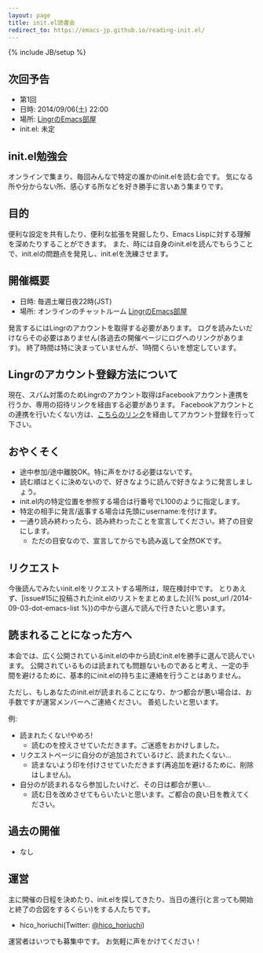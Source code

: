 ```yaml
---
layout: page
title: init.el読書会
redirect_to: https://emacs-jp.github.io/reading-init.el/
---
```

{% include JB/setup %}

## 次回予告

- 第1回
- 日時: 2014/09/06(土) 22:00
- 場所: [LingrのEmacs部屋](http://lingr.com/room/emacs/)
- init.el: 未定

## init.el勉強会

オンラインで集まり、毎回みんなで特定の誰かのinit.elを読む会です。
気になる所や分からない所、感心する所などを好き勝手に言いあう集まりです。

## 目的

便利な設定を共有したり、便利な拡張を発掘したり、Emacs Lispに対する理解を深めたりすることができます。
また、時には自身のinit.elを読んでもらうことで、init.elの問題点を発見し、init.elを洗練させます。

## 開催概要

- 日時: 毎週土曜日夜22時(JST)
- 場所: オンラインのチャットルーム [LingrのEmacs部屋](http://lingr.com/room/emacs/)

発言するにはLingrのアカウントを取得する必要があります。
ログを読みたいだけならその必要はありません(各過去の開催ページにログへのリンクがあります)。
終了時間は特に決まっていませんが、1時間くらいを想定しています。

## Lingrのアカウント登録方法について

現在、スパム対策のためLingrのアカウント取得はFacebookアカウント連携を行うか、専用の招待リンクを経由する必要があります。
Facebookアカウントとの連携を行いたくない方は、[こちらのリンク](http://goo.gl/te79YK)を経由してアカウント登録を行って下さい。

## おやくそく

- 途中参加/途中離脱OK。特に声をかける必要はないです。
- 読む順はとくに決めないので、好きなように読んで好きなように発言しましょう。
- init.el内の特定位置を参照する場合は行番号でL100のように指定します。
- 特定の相手に発言/返事する場合は先頭にusername:を付けます。
- 一通り読み終わったら、読み終わったことを宣言してください。終了の目安にします。
  - ただの目安なので、宣言してからでも読み返して全然OKです。

## リクエスト

今後読んでみたいinit.elをリクエストする場所は，現在検討中です。
とりあえず、[issue#15に投稿されたinit.elのリストをまとめました]({% post_url /2014-09-03-dot-emacs-list %})の中から選んで読んで行きたいと思います。

## 読まれることになった方へ

本会では、広く公開されているinit.elの中から読むinit.elを勝手に選んで読んでいます。
公開されているものは読まれても問題ないものであると考え、一定の手間を避けるために、基本的にinit.elの持ち主に連絡を行うことはありません。

ただし、もしあなたのinit.elが読まれることになり、かつ都合が悪い場合は、お手数ですが運営メンバーへご連絡ください。
善処したいと思います。

例:

- 読まれたくない!やめろ!
  - 読むのを控えさせていただきます。ご迷惑をおかけしました。
- リクエストページに自分のが追加されているけど、読まれたくない…
  - 読まないよう印を付けさせていただきます(再追加を避けるために、削除はしません)。
- 自分のが読まれるなら参加したいけど、その日は都合が悪い…
  - 読む日を改めさせてもらいたいと思います。ご都合の良い日を教えてください。

## 過去の開催

- なし

## 運営

主に開催の日程を決めたり、init.elを探してきたり、当日の進行(と言っても開始と終了の合図をするくらい)をする人たちです。

- hico_horiuchi(Twitter: [@hico_horiuchi](https://twitter.com/hico_horiuchi))

運営者はいつでも募集中です。
お気軽に声をかけてください！
